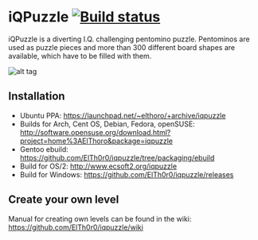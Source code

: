 # iQPuzzle [![Build status](https://ci.appveyor.com/api/projects/status/wn8nxv8qt26j1eyh/branch/master?svg=true)](https://ci.appveyor.com/project/ElTh0r0/iqpuzzle/branch/master)
iQPuzzle is a diverting I.Q. challenging pentomino puzzle. Pentominos are used as puzzle pieces and more than 300 different board shapes are available, which have to be filled with them.

![alt tag](https://cn.pling.com/img/f/a/d/d/7841359a95432f690d8c2bf7a5e9723770f7.png)

## Installation
* Ubuntu PPA: https://launchpad.net/~elthoro/+archive/iqpuzzle
* Builds for Arch, Cent OS, Debian, Fedora, openSUSE:
http://software.opensuse.org/download.html?project=home%3AElThoro&package=iqpuzzle
* Gentoo ebuild: https://github.com/ElTh0r0/iqpuzzle/tree/packaging/ebuild
* Build for OS/2: http://www.ecsoft2.org/iqpuzzle
* Build for Windows: https://github.com/ElTh0r0/iqpuzzle/releases

## Create your own level
Manual for creating own levels can be found in the wiki: https://github.com/ElTh0r0/iqpuzzle/wiki
